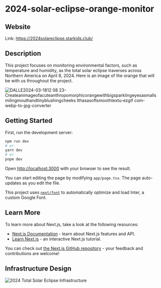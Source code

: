 # 2024-solar-eclipse-orange-monitor

## Website
Link: https://2024solareclipse.starkids.club/

## Description

This project focuses on monitoring environmental factors, such as temperature and humidity, as the total solar eclipse traverses across Northern America on April 8, 2024. Here is an image of the orange that will be with us throughout the project.

![DALLE2024-03-1812 08 23-Createanimageofacuteanthropomorphicorangewithbigsparklingeyesasmallsmilingmouthandtinyblushingcheeks Ithasasoftsmoothtextu-ezgif com-webp-to-jpg-converter](https://github.com/andyhsu10/2024-solar-eclipse-orange-monitor/assets/12019694/c4cade74-d51d-4346-880c-9ef3efd18f2d)

## Getting Started

First, run the development server:

```bash
npm run dev
# or
yarn dev
# or
pnpm dev
```

Open [http://localhost:3000](http://localhost:3000) with your browser to see the result.

You can start editing the page by modifying `app/page.tsx`. The page auto-updates as you edit the file.

This project uses [`next/font`](https://nextjs.org/docs/basic-features/font-optimization) to automatically optimize and load Inter, a custom Google Font.

## Learn More

To learn more about Next.js, take a look at the following resources:

- [Next.js Documentation](https://nextjs.org/docs) - learn about Next.js features and API.
- [Learn Next.js](https://nextjs.org/learn) - an interactive Next.js tutorial.

You can check out [the Next.js GitHub repository](https://github.com/vercel/next.js/) - your feedback and contributions are welcome!

## Infrastructure Design

![2024 Total Solar Eclipse Infrastructure](https://github.com/andyhsu10/2024-solar-eclipse-orange-monitor/assets/12019694/5237e27c-fc79-4444-b2f4-8783f411e034)
